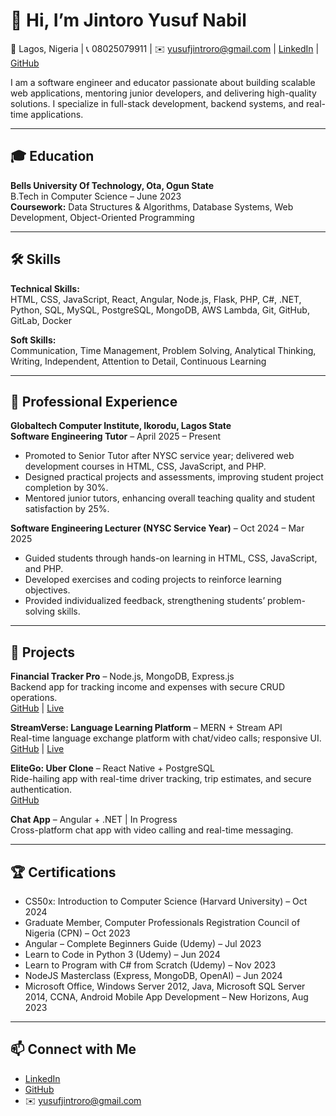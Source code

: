 # 👋 Hi, I’m Jintoro Yusuf Nabil  
📍 Lagos, Nigeria | 📞 08025079911 | ✉️ yusufjintroro@gmail.com | [LinkedIn](http://www.linkedin.com/in/yusuf-jint-a06594211) | [GitHub](https://github.com/NabilJint)

I am a software engineer and educator passionate about building scalable web applications, mentoring junior developers, and delivering high-quality solutions. I specialize in full-stack development, backend systems, and real-time applications.

---

## 🎓 Education

**Bells University Of Technology, Ota, Ogun State**  
B.Tech in Computer Science – June 2023  
**Coursework:** Data Structures & Algorithms, Database Systems, Web Development, Object-Oriented Programming

---

## 🛠️ Skills

**Technical Skills:**  
HTML, CSS, JavaScript, React, Angular, Node.js, Flask, PHP, C#, .NET, Python, SQL, MySQL, PostgreSQL, MongoDB, AWS Lambda, Git, GitHub, GitLab, Docker  

**Soft Skills:**  
Communication, Time Management, Problem Solving, Analytical Thinking, Writing, Independent, Attention to Detail, Continuous Learning  

---

## 💼 Professional Experience

**Globaltech Computer Institute, Ikorodu, Lagos State**  
**Software Engineering Tutor** – April 2025 – Present  
- Promoted to Senior Tutor after NYSC service year; delivered web development courses in HTML, CSS, JavaScript, and PHP.  
- Designed practical projects and assessments, improving student project completion by 30%.  
- Mentored junior tutors, enhancing overall teaching quality and student satisfaction by 25%.  

**Software Engineering Lecturer (NYSC Service Year)** – Oct 2024 – Mar 2025  
- Guided students through hands-on learning in HTML, CSS, JavaScript, and PHP.  
- Developed exercises and coding projects to reinforce learning objectives.  
- Provided individualized feedback, strengthening students’ problem-solving skills.  

---

## 📂 Projects

**Financial Tracker Pro** – Node.js, MongoDB, Express.js  
Backend app for tracking income and expenses with secure CRUD operations.  
[GitHub](https://github.com/NabilJint/expense_tracker_pro) | [Live](https://expense-tracker-pro-94hf.onrender.com)  

**StreamVerse: Language Learning Platform** – MERN + Stream API  
Real-time language exchange platform with chat/video calls; responsive UI.  
[GitHub](https://github.com/NabilJint/stream-verse) | [Live](https://stream-verse.onrender.com)  

**EliteGo: Uber Clone** – React Native + PostgreSQL  
Ride-hailing app with real-time driver tracking, trip estimates, and secure authentication.  
[GitHub](https://github.com/NabilJint/eliteGo)  

**Chat App** – Angular + .NET | In Progress  
Cross-platform chat app with video calling and real-time messaging.  

---

## 🏆 Certifications

- CS50x: Introduction to Computer Science (Harvard University) – Oct 2024  
- Graduate Member, Computer Professionals Registration Council of Nigeria (CPN) – Oct 2023  
- Angular – Complete Beginners Guide (Udemy) – Jul 2023  
- Learn to Code in Python 3 (Udemy) – Jun 2024  
- Learn to Program with C# from Scratch (Udemy) – Nov 2023  
- NodeJS Masterclass (Express, MongoDB, OpenAI) – Jun 2024  
- Microsoft Office, Windows Server 2012, Java, Microsoft SQL Server 2014, CCNA, Android Mobile App Development – New Horizons, Aug 2023  

---

## 📫 Connect with Me

- [LinkedIn](http://www.linkedin.com/in/yusuf-jint-a06594211)  
- [GitHub](https://github.com/NabilJint)  
- ✉️ yusufjintroro@gmail.com  
